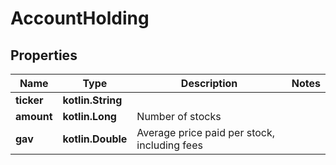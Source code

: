 
# AccountHolding

## Properties
Name | Type | Description | Notes
------------ | ------------- | ------------- | -------------
**ticker** | **kotlin.String** |  | 
**amount** | **kotlin.Long** | Number of stocks | 
**gav** | **kotlin.Double** | Average price paid per stock, including fees | 



